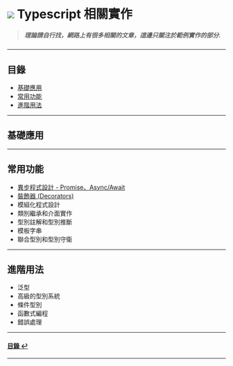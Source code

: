 # ![](https://drive.google.com/uc?id=10INx5_pkhMcYRdx_OO4rXNXxcsvPtBYq) Typescript 相關實作

> ##### 理論請自行找，網路上有很多相關的文章，這邊只關注於範例實作的部分.

---

<!--ts-->
## 目錄
* [基礎應用](#基礎應用)
* [常用功能](#常用功能)
* [進階用法](#進階用法)
<!--te-->

---

## 基礎應用

---

## 常用功能
- [異步程式設計 - Promise、Async/Await](https://github.com/RC-Dev-Tech/typescript-async-await)
- [裝飾器 (Decorators)](https://github.com/RC-Dev-Tech/typescript-decorators)
- 模組化程式設計
- 類別繼承和介面實作
- 型別註解和型別推斷
- 模板字串
- 聯合型別和型別守衛

---

## 進階用法
- 泛型
- 高級的型別系統
- 條件型別
- 函數式編程
- 錯誤處理

---

<!--ts-->
#### [目錄 ↩](#目錄)
<!--te-->
---

